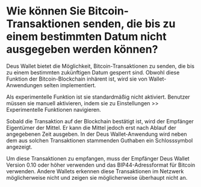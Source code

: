 # Wie können Sie Bitcoin-Transaktionen senden, die bis zu einem bestimmten Datum nicht ausgegeben werden können?

Deus Wallet bietet die Möglichkeit, Bitcoin-Transaktionen zu senden, die bis zu einem bestimmten zukünftigen Datum gesperrt sind. Obwohl diese Funktion der Bitcoin-Blockchain inhärent ist, wird sie von Wallet-Anwendungen selten implementiert.

Als experimentelle Funktion ist sie standardmäßig nicht aktiviert. Benutzer müssen sie manuell aktivieren, indem sie zu Einstellungen >> Experimentelle Funktionen navigieren.

Sobald die Transaktion auf der Blockchain bestätigt ist, wird der Empfänger Eigentümer der Mittel. Er kann die Mittel jedoch erst nach Ablauf der angegebenen Zeit ausgeben. In der Deus Wallet-Anwendung wird neben dem aus solchen Transaktionen stammenden Guthaben ein Schlosssymbol angezeigt.

Um diese Transaktionen zu empfangen, muss der Empfänger Deus Wallet Version 0.10 oder höher verwenden und das BIP44-Adressformat für Bitcoin verwenden. Andere Wallets erkennen diese Transaktionen im Netzwerk möglicherweise nicht und zeigen sie möglicherweise überhaupt nicht an.